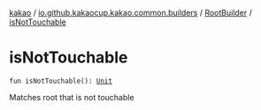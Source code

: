 [kakao](../../index.md) / [io.github.kakaocup.kakao.common.builders](../index.md) / [RootBuilder](index.md) / [isNotTouchable](./is-not-touchable.md)

# isNotTouchable

`fun isNotTouchable(): `[`Unit`](https://kotlinlang.org/api/latest/jvm/stdlib/kotlin/-unit/index.html)

Matches root that is not touchable

